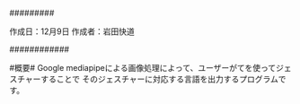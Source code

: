 #########

作成日：12月9日
作成者：岩田快道


############

#概要#
Google mediapipeによる画像処理によって、ユーザーがてを使ってジェスチャーすることで
そのジェスチャーに対応する言語を出力するプログラムです。


